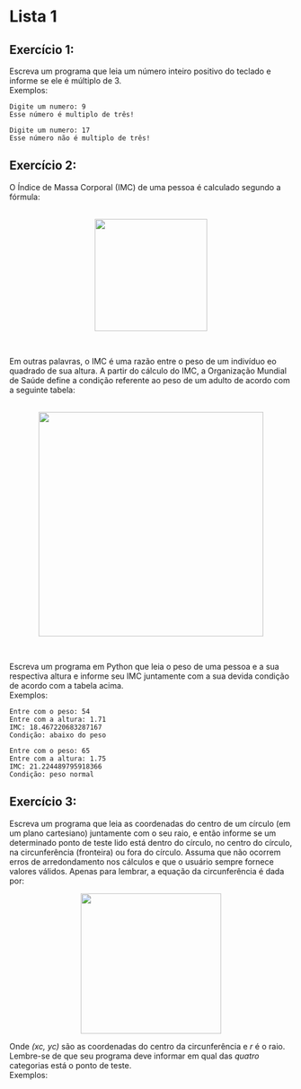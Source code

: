 # Lista 1
## Exercício 1:
Escreva um programa que leia um número inteiro positivo do teclado e informe se ele é múltiplo de 3. <br>
Exemplos:
```
Digite um numero: 9
Esse número é multiplo de três!
```
```
Digite um numero: 17
Esse número não é multiplo de três!
```

## Exercício 2:
O Índice de Massa Corporal (IMC) de uma pessoa é calculado segundo a fórmula: <br> <br>
<p align="center"><img src="https://media.discordapp.net/attachments/780042178424471583/945395749733142608/751211349627109416.png" width="200"></p> <br>

Em outras palavras, o IMC é uma razão entre o peso de um indivíduo eo quadrado de sua altura. A partir do cálculo do IMC, a Organização Mundial de Saúde define a condição referente ao peso de um adulto de acordo com a seguinte tabela: <br> <br>

<p align="center"><img src="https://media.discordapp.net/attachments/859912057163874315/945397258709508166/unknown.png" width="400"></p> <br>

Escreva um programa em Python que leia o peso de uma pessoa e a sua respectiva altura e informe seu IMC juntamente com a sua devida condição de acordo com a tabela acima.<br>
Exemplos:
```
Entre com o peso: 54
Entre com a altura: 1.71
IMC: 18.467220683287167
Condição: abaixo do peso
```
```
Entre com o peso: 65
Entre com a altura: 1.75
IMC: 21.224489795918366
Condição: peso normal
```

## Exercício 3:
Escreva um programa que leia as coordenadas do centro de um círculo (em um plano cartesiano) juntamente com o seu raio, e então informe se um determinado ponto de teste lido está dentro do círculo, no centro do círculo, na circunferência (fronteira) ou fora do círculo. Assuma que não ocorrem erros de arredondamento nos cálculos e que o usuário sempre fornece valores válidos. Apenas para lembrar, a equação da circunferência é dada por: <br>

<p align="center"><img src="https://media.discordapp.net/attachments/780042178424471583/945643298159226890/751211349627109416.png?width=1440&height=232" width="250"></p>

Onde *(xc, yc)* são as coordenadas do centro da circunferência e *r* é o raio. Lembre-se de que seu programa deve informar em qual das *quatro* categorias está o ponto de teste. <br>
Exemplos:







